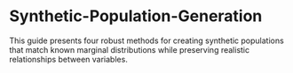 # Synthetic-Population-Generation
This guide presents four robust methods for creating synthetic populations that match known marginal distributions while preserving realistic relationships between variables.
